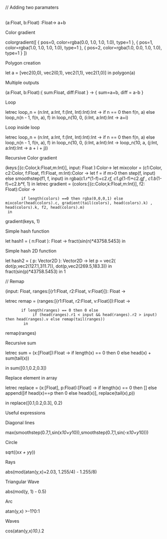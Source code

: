 


// Adding two paramaters

\
(a:Float, b:Float)
:Float->
a+b


Color gradient

colorgradient([ 
{ pos=0, color=rgba(0.0, 1.0, 1.0, 1.0), type=1 }, 
{ pos=1, color=rgba(1.0, 1.0, 1.0, 1.0), type=1 }, 
{ pos=2, color=rgba(1.0, 0.0, 1.0, 1.0), type=1 } 
])

Polygon creation

let a = [vec2(0,0), vec2(0,1), vec2(1,1), vec2(1,0)] in 
polygon(a)


Multiple outputs

\(a:Float, b:Float):{ sum:Float, diff:Float } -> { sum=a+b, diff = a-b }


Loop

letrec loop_n = \(n:Int, a:Int, f:(Int, Int):Int):Int -> if n == 0 then f(n, a) else loop_n(n - 1, f(n, a), f)
in loop_n(10, 0, \(i:Int, a:Int):Int -> a+i)

Loop inside loop

letrec loop_n = \(n:Int, a:Int, f:(Int, Int):Int):Int -> if n == 0 then f(n, a) else loop_n(n - 1, f(n, a), f)
  in loop_n(10, 0, \(i:Int, a:Int):Int -> loop_n(10, a, \(j:Int, a:Int):Int -> a + i + j))



Recursive  Color gradient

\(keys:[{c:Color,k:Float,m:Int}], input: Float ):Color->
let mixcolor = \(c1:Color, c2:Color, f:Float, f1:Float, m:Int):Color ->
    let f = if m>0 then step(f, input) else smoothstep(f1, f, input)
         in rgba(c1.r*(1-f)+c2.r*f, c1.g*(1-f)+c2.g*f , c1.b*(1-f)+c2.b*f, 1) 
    in
       letrec
           gradient = \(colors:[{c:Color,k:Float,m:Int}], f2: Float):Color -> 
	
           if length(colors) ==0 then rgba(0,0,0,1) else 
	mixcolor(head(colors).c, gradient(tail(colors), head(colors).k) , head(colors).k, f2, head(colors).m)
     in 

gradient(keys, 1)


Simple hash function

let hash1 = \( n:Float ): Float -> fract(sin(n)*43758.5453) in 

Simple hash 2D function

let hash2 = ( p: Vector2D ): Vector2D ->
  let  p = vec2( dot(p,vec2(127.1,311.7)), dot(p,vec2(269.5,183.3)) in 
    fract(sin(p)*43758.5453)
in 1



// Remap

\(input: Float, ranges:[{r1:Float, r2:Float, v:Float}]): Float ->

 letrec
           remap = \(ranges:[{r1:Float, r2:Float, v:Float}]):Float -> 
	
           if length(ranges) == 0 then 0 else 
	            if (head(ranges).r1 < input && head(ranges).r2 > input) then head(ranges).v else remap(tail(ranges))
            in 
remap(ranges)




Recursive sum

letrec 
  sum = \(x:[Float]):Float 
-> if length(x) == 0 then 0 else head(x) + sum(tail(x)) 

in sum([0.1,0.2,0.3])



Replace element in array

letrec 
  replace = \(x:[Float], p:Float):[Float] 
-> 
if length(x) == 0 then [] else append([if head(x)==p then 0 else head(x)], replace(tail(x),p)) 

in replace([0.1,0.2,0.3], 0.2)



Useful expressions


Diagonal lines

max(smoothstep(0.7,1,sin(x*10+y*10)),smoothstep(0.7,1,sin(-x*10+y*10)))


Circle

sqrt((x*x + y*y))


Rays

abs(mod(atan(y,x)+2.03, 1.255/4) - 1.255/8)



Triangular Wave

abs(mod(y, 1) - 0.5)



Arc

atan(y,x) >-1?0:1



Waves

cos(atan(y,x)*10.)*.2

